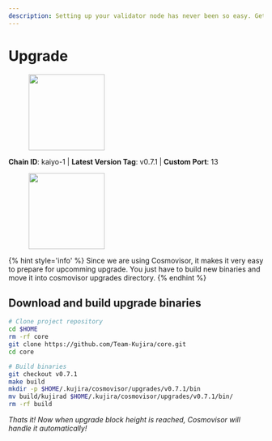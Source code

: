 ```yaml
---
description: Setting up your validator node has never been so easy. Get your validator running in minutes by following step by step instructions.
---
```


# Upgrade

<figure><img src="https://raw.githubusercontent.com/kj89/testnet_manuals/main/pingpub/logos/kujira.png" width="150" alt=""><figcaption></figcaption></figure>

**Chain ID**: kaiyo-1 | **Latest Version Tag**: v0.7.1 | **Custom Port**: 13

<figure><img src="https://raw.githubusercontent.com/kj89/testnet_manuals/main/pingpub/logos/kujira.png" width="150" alt=""><figcaption></figcaption></figure>

{% hint style='info' %}
Since we are using Cosmovisor, it makes it very easy to prepare for upcomming upgrade.
You just have to build new binaries and move it into cosmovisor upgrades directory.
{% endhint %}

## Download and build upgrade binaries

```bash
# Clone project repository
cd $HOME
rm -rf core
git clone https://github.com/Team-Kujira/core.git
cd core

# Build binaries
git checkout v0.7.1
make build
mkdir -p $HOME/.kujira/cosmovisor/upgrades/v0.7.1/bin
mv build/kujirad $HOME/.kujira/cosmovisor/upgrades/v0.7.1/bin/
rm -rf build
```

*Thats it! Now when upgrade block height is reached, Cosmovisor will handle it automatically!*
